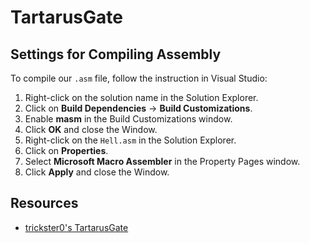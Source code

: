 # TartarusGate

## Settings for Compiling Assembly

To compile our `.asm` file, follow the instruction in Visual Studio:

1. Right-click on the solution name in the Solution Explorer.
2. Click on **Build Dependencies** -> **Build Customizations**.
3. Enable **masm** in the Build Customizations window.
4. Click **OK** and close the Window.
5. Right-click on the `Hell.asm` in the Solution Explorer.
6. Click on **Properties**.
7. Select **Microsoft Macro Assembler** in the Property Pages window.
8. Click **Apply** and close the Window.

## Resources

- [trickster0's TartarusGate](https://github.com/trickster0/TartarusGate)
